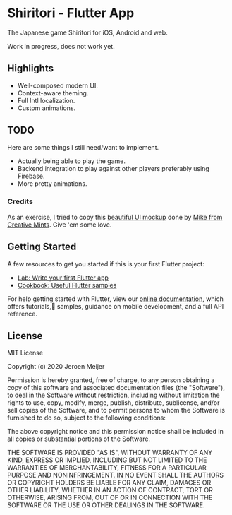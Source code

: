 # Shiritori - Flutter App

The Japanese game Shiritori for iOS, Android and web.

Work in progress, does not work yet.

## Highlights

- Well-composed modern UI.
- Context-aware theming.
- Full Intl localization.
- Custom animations.

## TODO

Here are some things I still need/want to implement.

- Actually being able to play the game.
- Backend integration to play against other players preferably using Firebase.
- More pretty animations.

### Credits

As an exercise, I tried to copy this [beautiful UI mockup](https://dribbble.com/shots/5836646-Quiz-iOS-app-Animation) done by [Mike from Creative Mints](https://dribbble.com/creativemints). Give 'em some love.

## Getting Started

A few resources to get you started if this is your first Flutter project:

- [Lab: Write your first Flutter app](https://flutter.dev/docs/get-started/codelab)
- [Cookbook: Useful Flutter samples](https://flutter.dev/docs/cookbook)

For help getting started with Flutter, view our
[online documentation](https://flutter.dev/docs), which offers tutorials,🎉
samples, guidance on mobile development, and a full API reference.

## License

MIT License

Copyright (c) 2020 Jeroen Meijer

Permission is hereby granted, free of charge, to any person obtaining a copy
of this software and associated documentation files (the "Software"), to deal
in the Software without restriction, including without limitation the rights
to use, copy, modify, merge, publish, distribute, sublicense, and/or sell
copies of the Software, and to permit persons to whom the Software is
furnished to do so, subject to the following conditions:

The above copyright notice and this permission notice shall be included in all
copies or substantial portions of the Software.

THE SOFTWARE IS PROVIDED "AS IS", WITHOUT WARRANTY OF ANY KIND, EXPRESS OR
IMPLIED, INCLUDING BUT NOT LIMITED TO THE WARRANTIES OF MERCHANTABILITY,
FITNESS FOR A PARTICULAR PURPOSE AND NONINFRINGEMENT. IN NO EVENT SHALL THE
AUTHORS OR COPYRIGHT HOLDERS BE LIABLE FOR ANY CLAIM, DAMAGES OR OTHER
LIABILITY, WHETHER IN AN ACTION OF CONTRACT, TORT OR OTHERWISE, ARISING FROM,
OUT OF OR IN CONNECTION WITH THE SOFTWARE OR THE USE OR OTHER DEALINGS IN THE
SOFTWARE.
